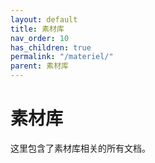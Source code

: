 ```yaml
---
layout: default
title: 素材库
nav_order: 10
has_children: true
permalink: "/materiel/"
parent: 素材库
---
```


# 素材库

这里包含了素材库相关的所有文档。
